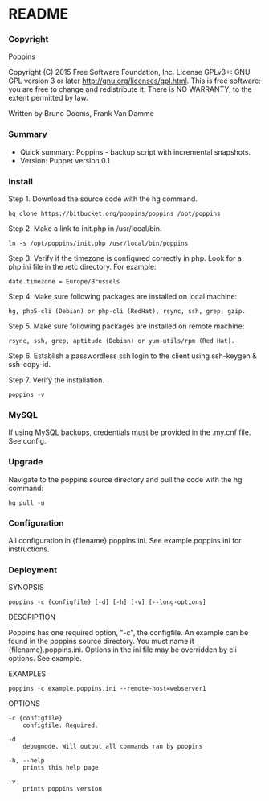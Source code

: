 # README #
### Copyright ###
Poppins 

Copyright (C) 2015 Free Software Foundation, Inc.
License GPLv3+: GNU GPL version 3 or later <http://gnu.org/licenses/gpl.html>.
This is free software: you are free to change and redistribute it.
There is NO WARRANTY, to the extent permitted by law.

Written by Bruno Dooms, Frank Van Damme

### Summary ###
* Quick summary: Poppins - backup script with incremental snapshots. 
* Version: Puppet version 0.1

### Install ###
Step 1. Download the source code with the hg command. 

    hg clone https://bitbucket.org/poppins/poppins /opt/poppins

Step 2. Make a link to init.php in /usr/local/bin.

    ln -s /opt/poppins/init.php /usr/local/bin/poppins

Step 3. Verify if the timezone is configured correctly in php. Look for a php.ini file in the /etc directory. For example:

    date.timezone = Europe/Brussels

Step 4. Make sure following packages are installed on local machine: 

    hg, php5-cli (Debian) or php-cli (RedHat), rsync, ssh, grep, gzip. 

Step 5. Make sure following packages are installed on remote machine: 

    rsync, ssh, grep, aptitude (Debian) or yum-utils/rpm (Red Hat). 

Step 6. Establish a passwordless ssh login to the client using ssh-keygen & ssh-copy-id.

Step 7. Verify the installation.  

    poppins -v

### MySQL ###
If using MySQL backups, credentials must be provided in the .my.cnf file. See config.

### Upgrade ###
Navigate to the poppins source directory and pull the code with the hg command: 

    hg pull -u


### Configuration ###
All configuration in {filename}.poppins.ini. See example.poppins.ini for instructions.

### Deployment ###
SYNOPSIS

    poppins -c {configfile} [-d] [-h] [-v] [--long-options]

DESCRIPTION

Poppins has one required option, "-c", the configfile. An example can be found in the poppins source directory. You must name it {filename}.poppins.ini. Options in the ini file may be overridden by cli options. See example.

EXAMPLES

    poppins -c example.poppins.ini --remote-host=webserver1

OPTIONS

    -c {configfile}
        configfile. Required. 

    -d 
        debugmode. Will output all commands ran by poppins

    -h, --help
        prints this help page

    -v
        prints poppins version
